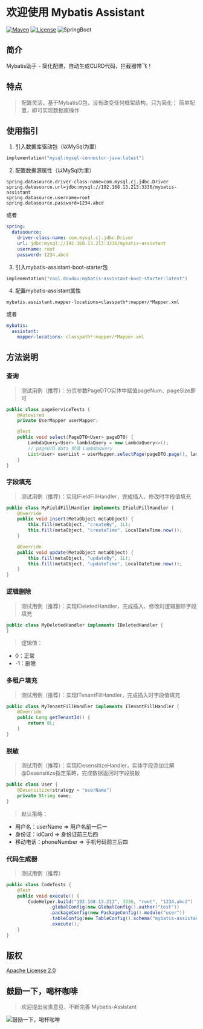 # 欢迎使用 Mybatis Assistant

[![Maven](https://img.shields.io/badge/Maven-v2.0.0-blue)](https://search.maven.org/search?q=g:cool.doudou%20a:mybatis-assistant-*)
[![License](https://img.shields.io/badge/License-Apache%202-4EB1BA.svg?style=flat-square)](https://www.apache.org/licenses/LICENSE-2.0)
![SpringBoot](https://img.shields.io/badge/SpringBoot-v2.7.2-blue)

## 简介

Mybatis助手 - 简化配置，自动生成CURD代码，拦截器带飞！

## 特点

> 配置灵活，基于MybatisO包，没有改变任何框架结构，只为简化； 简单配置，即可实现数据库操作

## 使用指引

1. 引入数据库驱动包（以MySql为里）

```kotlin
implementation("mysql:mysql-connector-java:latest")
```

2. 配置数据源属性（以MySql为里）

```properties
spring.datasource.driver-class-name=com.mysql.cj.jdbc.Driver
spring.datasource.url=jdbc:mysql://192.168.13.213:3336/mybatis-assistant
spring.datasource.username=root
spring.datasource.password=1234.abcd
```

或者

```yaml
spring:
  datasource:
    driver-class-name: com.mysql.cj.jdbc.Driver
    url: jdbc:mysql://192.168.13.213:3336/mybatis-assistant
    username: root
    password: 1234.abcd
```

3. 引入mybatis-assistant-boot-starter包

```kotlin
implementation("cool.doudou:mybatis-assistant-boot-starter:latest")
```

4. 配置mybatis-assistant属性

```properties
mybatis.assistant.mapper-locations=classpath*:mapper/*Mapper.xml
```

或者

```yaml
mybatis:
  assistant:
    mapper-locations: classpath*:mapper/*Mapper.xml
```

## 方法说明

### 查询

> 测试用例（推荐）：分页参数PageDTO实体中赋值pageNum、pageSize即可

```java
public class pageServiceTests {
    @Autowired
    private UserMapper userMapper;

    @Test
    public void select(PageDTO<User> pageDTO) {
        LambdaQuery<User> lambdaQuery = new LambdaQuery<>();
        // pageDTO.data 赋值 LambdaQuery
        List<User> userList = userMapper.selectPage(pageDTO.page(), lambdaQuery);
    }
}
```

### 字段填充

> 测试用例（推荐）：实现IFieldFillHandler，完成插入、修改时字段值填充

```java
public class MyFieldFillHandler implements IFieldFillHandler {
    @Override
    public void insert(MetaObject metaObject) {
        this.fill(metaObject, "createBy", 1L);
        this.fill(metaObject, "createTime", LocalDateTime.now());
    }

    @Override
    public void update(MetaObject metaObject) {
        this.fill(metaObject, "updateBy", 1L);
        this.fill(metaObject, "updateTime", LocalDateTime.now());
    }
}
```

### 逻辑删除

> 测试用例（推荐）：实现IDeletedHandler，完成插入、修改时逻辑删除字段填充

```java
public class MyDeletedHandler implements IDeletedHandler {
}
```

> 逻辑值：
- 0：正常
- -1：删除

### 多租户填充

> 测试用例（推荐）：实现ITenantFillHandler，完成插入时字段值填充

```java
public class MyTenantFillHandler implements ITenantFillHandler {
    @Override
    public Long getTenantId() {
        return 0L;
    }
}
```

### 脱敏

> 测试用例（推荐）：实现IDesensitizeHandler，实体字段添加注解@Desensitize指定策略，完成数据返回时字段脱敏

```java
public class User {
    @Desensitize(strategy = "userName")
    private String name;
}
```

> 默认策略：

- 用户名：userName => 用户名前一后一
- 身份证：idCard => 身份证前三后四
- 移动电话：phoneNumber => 手机号码前三后四

### 代码生成器

> 测试用例（推荐）

```java
public class CodeTests {
    @Test
    public void execute() {
        CodeHelper.build("192.168.13.213", 3336, "root", "1234.abcd")
                .globalConfig(new GlobalConfig().author("test"))
                .packageConfig(new PackageConfig().module("user"))
                .tableConfig(new TableConfig().schema("mybatis-assistant").nameList("sys_user"))
                .execute();
    }
}
```

## 版权

[Apache License 2.0](https://www.apache.org/licenses/LICENSE-2.0)

## 鼓励一下，喝杯咖啡

> 欢迎提出宝贵意见，不断完善 Mybatis-Assistant

![鼓励一下，喝杯咖啡](https://user-images.githubusercontent.com/21210629/172556262-58955681-f266-4e79-bbdf-3e627193c6aa.jpg)
